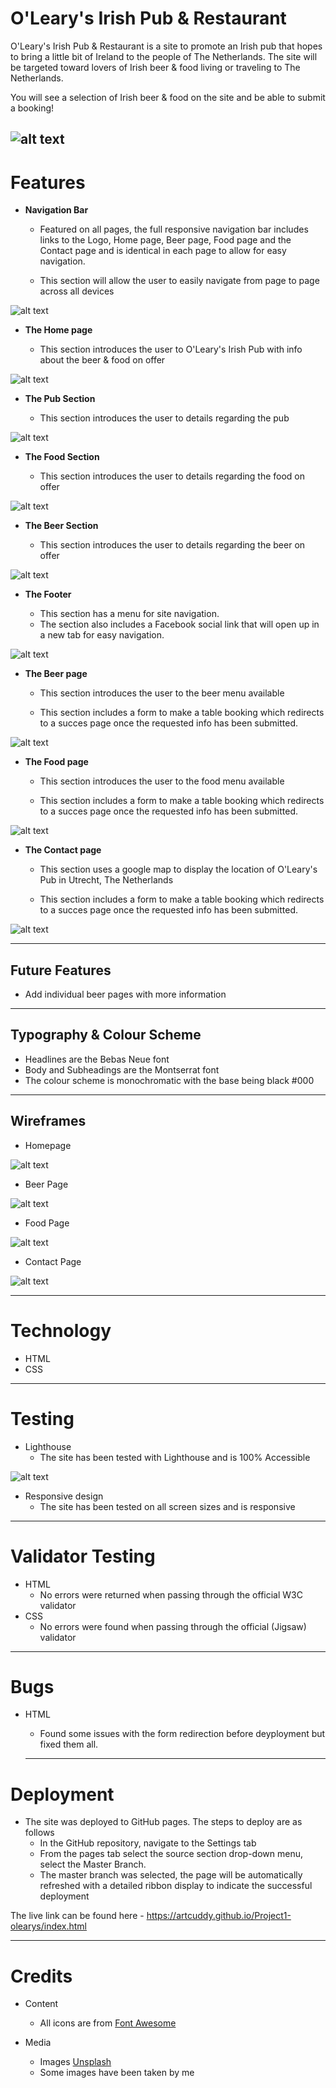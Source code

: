 # O'Leary's Irish Pub & Restaurant

O'Leary's Irish Pub & Restaurant is a site to promote an Irish pub that hopes to bring a little bit of Ireland to the people of The Netherlands. The site will be targeted toward lovers of Irish beer & food living or traveling to The Netherlands.

You will see a selection of Irish beer & food on the site and be able to submit a booking!

![alt text](assets/images/screenshots/responsive.png "Screenshot of the O'leary's site on different screen sizes")
---

# Features

+ **Navigation Bar**

  + Featured on all pages, the full responsive navigation bar includes links to the Logo, Home page, Beer page, Food page and the Contact page and is identical in each page to allow for easy navigation.
  
  + This section will allow the user to easily navigate from page to page across all devices 

![alt text](assets/images/screenshots/navigation-screenshot.png "Screenshot of the navigation bar")

+ **The Home page**

  + This section introduces the user to O'Leary's Irish Pub with info about the beer & food on offer

![alt text](assets/images/screenshots/hero-image-screenshot.png "Screenshot of the main hero image")

+ **The Pub Section**

  + This section introduces the user to details regarding the pub 
  
![alt text](assets/images/screenshots/pub-section-screenshot.png "Screenshot of the pub section")

+ **The Food Section**

  + This section introduces the user to details regarding the food on offer
  
![alt text](assets/images/screenshots/food-section-screenshot.png "Screenshot of the food section")

+ **The Beer Section**

  + This section introduces the user to details regarding the beer on offer
  
![alt text](assets/images/screenshots/beer-section-screenshot.png "Screenshot of the beer section")

+ **The Footer**

  + This section has a menu for site navigation.
  + The section also includes a Facebook social link that will open up in a new tab for easy navigation.
  
![alt text](assets/images/screenshots/footer-screenshot.png "Screenshot of the footer section")

+ **The Beer page**

  + This section introduces the user to the beer menu available
  
  + This section includes a form to make a table booking which redirects to a succes page once the requested info has been submitted. 

![alt text](assets/images/screenshots/beer-page-screenshot.png "Screenshot of the beer page")

+ **The Food page**

  + This section introduces the user to the food menu available
  
  + This section includes a form to make a table booking which redirects to a succes page once the requested info has been submitted. 

![alt text](assets/images/screenshots/food-page-screenshot.png "Screenshot of the food page")

+ **The Contact page**

  + This section uses a google map to display the location of O'Leary's Pub in Utrecht, The Netherlands
  
  + This section includes a form to make a table booking which redirects to a succes page once the requested info has been submitted.

![alt text](assets/images/screenshots/contact-page-screenshot.png "Screenshot of the contact page")
___

## Future Features

+ Add individual beer pages with more information
___

## Typography & Colour Scheme
+ Headlines are the Bebas Neue font
+ Body and Subheadings are the Montserrat font
+ The colour scheme is monochromatic with the base being black #000
___

## Wireframes

+ Homepage

![alt text](assets/images/wireframes/home-page.png "Wireframe of the O'leary's homepage layout")

+ Beer Page

![alt text](assets/images/wireframes/beer-page.png "Wireframe of the O'leary's beer page layout")

+ Food Page

![alt text](assets/images/wireframes/food-page.png "Wireframe of the O'leary's food page layout")

+ Contact Page

![alt text](assets/images/wireframes/contact-page.png "Wireframe of the O'leary's contact page layout")

___

# Technology

+ HTML
+ CSS
___

# Testing

+ Lighthouse
  + The site has been tested with Lighthouse and is 100% Accessible 

![alt text](assets/images/screenshots/lighthouse-screenshot.png "Screen shot of the Lighthouse results")

+ Responsive design
  + The site has been tested on all screen sizes and is responsive
___
# Validator Testing

+ HTML
  + No errors were returned when passing through the official W3C validator 
+ CSS
  + No errors were found when passing through the official (Jigsaw) validator

___
# Bugs

+ HTML
  + Found some issues with the form redirection before deyployment but fixed them all.

  ___
# Deployment

+ The site was deployed to GitHub pages. The steps to deploy are as follows
  + In the GitHub repository, navigate to the Settings tab
  + From the pages tab select the source section drop-down menu, select the Master Branch.
  + The master branch was selected, the page will be automatically refreshed with a detailed ribbon display to indicate the successful deployment

The live link can be found here - <https://artcuddy.github.io/Project1-olearys/index.html>

  ___
# Credits

+ Content
  + All icons are from [Font Awesome](https://fontawesome.com/ "Font Awesome")

+ Media
  + Images [Unsplash](https://unsplash.com/ "Unsplash")
  + Some images have been taken by me